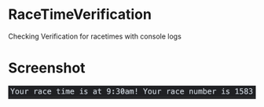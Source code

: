# RaceTimeVerification
Checking Verification for racetimes with console logs

# Screenshot
![RaceTime](https://github.com/JKGRAHAMs/RaceTimeVerification/blob/main/ScreenshotRaceTime.png)
